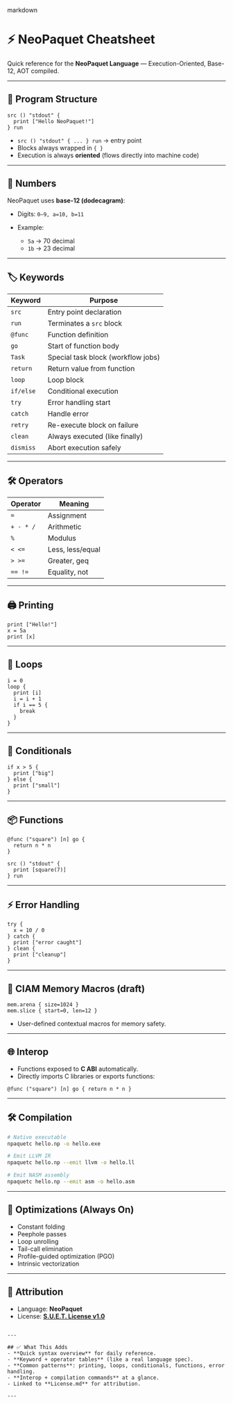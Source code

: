 markdown
# ⚡ NeoPaquet Cheatsheet
Quick reference for the **NeoPaquet Language** — Execution-Oriented, Base-12, AOT compiled.

---

## 🧩 Program Structure
```neopaquet
src () "stdout" {
  print ["Hello NeoPaquet!"]
} run
````

* `src () "stdout" { ... } run` → entry point
* Blocks always wrapped in `{ }`
* Execution is always **oriented** (flows directly into machine code)

---

## 🔢 Numbers

NeoPaquet uses **base-12 (dodecagram)**:

* Digits: `0–9, a=10, b=11`
* Example:

  * `5a` → 70 decimal
  * `1b` → 23 decimal

---

## 🏷️ Keywords

| Keyword   | Purpose                            |
| --------- | ---------------------------------- |
| `src`     | Entry point declaration            |
| `run`     | Terminates a `src` block           |
| `@func`   | Function definition                |
| `go`      | Start of function body             |
| `Task`    | Special task block (workflow jobs) |
| `return`  | Return value from function         |
| `loop`    | Loop block                         |
| `if/else` | Conditional execution              |
| `try`     | Error handling start               |
| `catch`   | Handle error                       |
| `retry`   | Re-execute block on failure        |
| `clean`   | Always executed (like finally)     |
| `dismiss` | Abort execution safely             |

---

## 🛠️ Operators

| Operator  | Meaning          |
| --------- | ---------------- |
| `=`       | Assignment       |
| `+ - * /` | Arithmetic       |
| `%`       | Modulus          |
| `< <=`    | Less, less/equal |
| `> >=`    | Greater, geq     |
| `== !=`   | Equality, not    |

---

## 🖨️ Printing

```neopaquet
print ["Hello!"]
x = 5a
print [x]
```

---

## 🔁 Loops

```neopaquet
i = 0
loop {
  print [i]
  i = i + 1
  if i == 5 {
    break
  }
}
```

---

## 🔀 Conditionals

```neopaquet
if x > 5 {
  print ["big"]
} else {
  print ["small"]
}
```

---

## 📦 Functions

```neopaquet
@func ("square") [n] go {
  return n * n
}

src () "stdout" {
  print [square(7)]
} run
```

---

## ⚡ Error Handling

```neopaquet
try {
  x = 10 / 0
} catch {
  print ["error caught"]
} clean {
  print ["cleanup"]
}
```

---

## 🧩 CIAM Memory Macros (draft)

```neopaquet
mem.arena { size=1024 }
mem.slice { start=0, len=12 }
```

* User-defined contextual macros for memory safety.

---

## 🌐 Interop

* Functions exposed to **C ABI** automatically.
* Directly imports C libraries or exports functions:

```neopaquet
@func ("square") [n] go { return n * n }
```

---

## 🛠 Compilation

```bash
# Native executable
npaquetc hello.np -o hello.exe

# Emit LLVM IR
npaquetc hello.np --emit llvm -o hello.ll

# Emit NASM assembly
npaquetc hello.np --emit asm -o hello.asm
```

---

## 🚀 Optimizations (Always On)

* Constant folding
* Peephole passes
* Loop unrolling
* Tail-call elimination
* Profile-guided optimization (PGO)
* Intrinsic vectorization

---

## 📜 Attribution

* Language: **NeoPaquet**
* License: **[S.U.E.T. License v1.0](../License.md)**

```

---

## ✅ What This Adds
- **Quick syntax overview** for daily reference.  
- **Keyword + operator tables** (like a real language spec).  
- **Common patterns**: printing, loops, conditionals, functions, error handling.  
- **Interop + compilation commands** at a glance.  
- Linked to **License.md** for attribution.  

---

